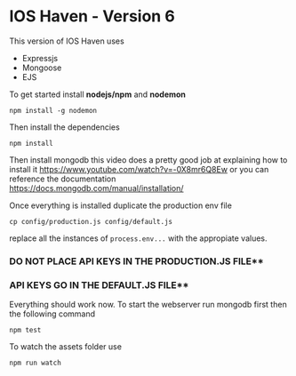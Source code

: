 # IOS Haven - Version 6
This version of IOS Haven uses 
- Expressjs
- Mongoose
- EJS

To get started install **nodejs/npm** and **nodemon**
```
npm install -g nodemon
```

Then install the dependencies
```
npm install
```

Then install mongodb
this video does a pretty good job at explaining how to install it https://www.youtube.com/watch?v=-0X8mr6Q8Ew
or you can reference the documentation https://docs.mongodb.com/manual/installation/

Once everything is installed duplicate the production env file
```
cp config/production.js config/default.js
```

replace all the instances of `process.env...` with the appropiate values.

### DO NOT PLACE API KEYS IN THE PRODUCTION.JS FILE**

### API KEYS GO IN THE DEFAULT.JS FILE**

Everything should work now. To start the webserver run mongodb first then the following command
```
npm test
```

To watch the assets folder use 
```
npm run watch
```
